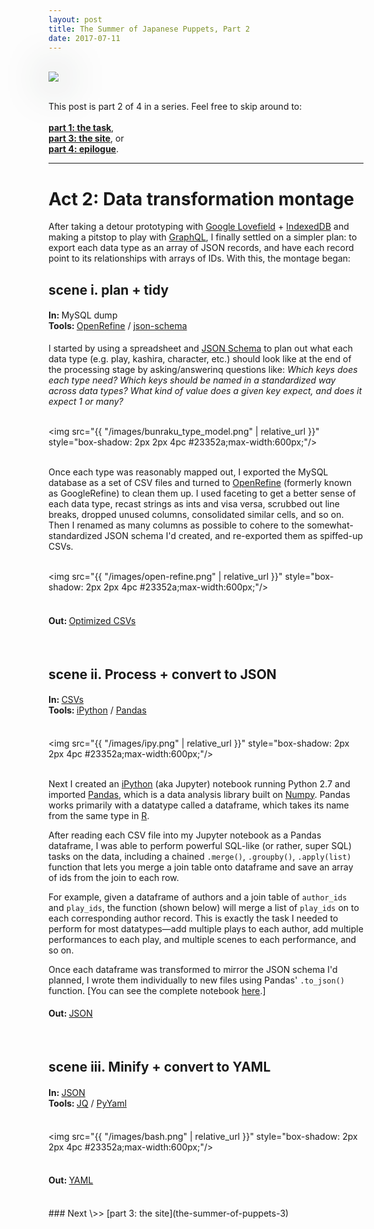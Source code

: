 ```yaml
---
layout: post
title: The Summer of Japanese Puppets, Part 2
date: 2017-07-11
---
```

<br/>
<img src="http://www.columbia.edu/cgi-bin/dlo?obj=ldpd_bun_slide_493_2_0779_0826&size=medium" style="box-shadow: 2px 2px 4pc #23352a;"/>
<br/><br/>

This post is part 2 of 4 in a series. Feel free to skip around to:<br/><br/>__[part 1: the task](the-summer-of-puppets)__,<br/>__[part 3: the site](the-summer-of-puppets-3)__, or<br/>__[part 4: epilogue](the-summer-of-puppets-4)__.

<hr/>

# Act 2: Data transformation montage

After taking a detour prototyping with [Google Lovefield](https://google.github.io/lovefield/) + [IndexedDB](https://developer.mozilla.org/en-US/docs/Web/API/IndexedDB_API) and making a pitstop to play with [GraphQL](http://graphql.org/), I finally settled on a simpler plan: to export each data type as an array of JSON records, and have each record point to its relationships with arrays of IDs. With this, the montage began:

## scene i. plan + tidy

#### In: <span style="font-weight:400">MySQL dump</span><br/>Tools: <span style="font-weight:400">[OpenRefine](http://openrefine.org/) / [json-schema](http://json-schema.org/)</span>

I started by using a spreadsheet and [JSON Schema](http://json-schema.org/) to plan out what each data type (e.g. play, kashira, character, etc.) should look like at the end of the processing stage by asking/answerinq questions like: _Which keys does each type need? Which keys should be named in a standardized way across data types? What kind of value does a given key expect, and does it expect 1 or many?_

<br/><img src="{{ "/images/bunraku_type_model.png" | relative_url }}" style="box-shadow: 2px 2px 4pc #23352a;max-width:600px;"/><br/><br/>

Once each type was reasonably mapped out, I exported the MySQL database as a set of CSV files and turned to [OpenRefine](http://openrefine.org/) (formerly known as GoogleRefine) to clean them up. I used faceting to get a better sense of each data type, recast strings as ints and visa versa, scrubbed out line breaks, dropped unused columns, consolidated similar cells, and so on. Then I renamed as many columns as possible to cohere to the somewhat-standardized JSON schema I'd created, and re-exported them as spiffed-up CSVs.

<br/><img src="{{ "/images/open-refine.png" | relative_url }}" style="box-shadow: 2px 2px 4pc #23352a;max-width:600px;"/><br/><br/>

#### Out: <span style="font-weight:400">[Optimized CSVs](https://github.com/mnyrop/bunraku-ipy/tree/master/in)</span>

<br/>


## scene ii. Process + convert to JSON

#### In: <span style="font-weight:400">[CSVs](https://github.com/mnyrop/bunraku-ipy/tree/master/in)</span><br/>Tools: <span style="font-weight:400">[iPython](https://ipython.org/) / [Pandas](http://pandas.pydata.org/)</span>

<br/><img src="{{ "/images/ipy.png" | relative_url }}" style="box-shadow: 2px 2px 4pc #23352a;max-width:600px;"/><br/><br/>

Next I created an [iPython](https://ipython.org/) (aka Jupyter) notebook running Python 2.7 and imported [Pandas](http://pandas.pydata.org/), which is a data analysis library built on [Numpy](http://www.numpy.org/). Pandas works primarily with a datatype called a dataframe, which takes its name from the same type in [R](https://www.r-project.org/about.html).

After reading each CSV file into my Jupyter notebook as a Pandas dataframe, I was able to perform powerful SQL-like (or rather, super SQL) tasks on the data, including a chained `.merge()`, `.groupby()`, `.apply(list)` function that lets you merge a join table onto dataframe and save an array of ids from the join to each row.

For example, given a dataframe of authors and a join table of `author_ids` and `play_ids`, the function (shown below) will merge a list of `play_ids` on to each corresponding author record. This is exactly the task I needed to perform for most datatypes—add multiple plays to each author, add multiple performances to each play, and multiple scenes to each performance, and so on.

Once each dataframe was transformed to mirror the JSON schema I'd planned, I wrote them individually to new files using Pandas' `.to_json()` function. [You can see the complete notebook [here](https://github.com/mnyrop/bunraku-ipy/blob/master/bunraku-online.ipynb).]

#### Out: <span style="font-weight:400">[JSON](https://github.com/mnyrop/bunraku-ipy/tree/master/out/json)</span>

<br/>

## scene iii. Minify + convert to YAML

#### In: <span style="font-weight:400">[JSON](https://github.com/mnyrop/bunraku-ipy/tree/master/out/json)</span><br/>Tools: <span style="font-weight:400">[JQ](https://stedolan.github.io/jq/) / [PyYaml](http://pyyaml.org/)</span>

<br/><img src="{{ "/images/bash.png" | relative_url }}" style="box-shadow: 2px 2px 4pc #23352a;max-width:600px;"/><br/><br/>

#### Out: <span style="font-weight:400">[YAML](https://github.com/mnyrop/bunraku-ipy/tree/master/post-processing/yaml)</span>

<br/>
### <span style="font-weight:400">Next \>> </span>[part 3: the site](the-summer-of-puppets-3)
<br/><br/>
